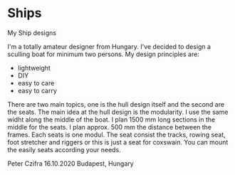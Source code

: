 # Ships
My Ship designs

I'm a totally amateur designer from Hungary. I've decided to design a sculling boat for minimum two persons. 
My design principles are:
  - lightweight
  - DIY
  - easy to care
  - easy to carry
  
There are two main topics, one is the hull design itself and the second are the seats. The main idea at the hull design is the modularity.
I use the same widht along the middle of the boat. I plan 1500 mm long sections in the middle for the seats. I plan approx. 500 mm the distance between the frames.
Each seats is one modul. The seat consist the tracks, rowing seat, foot stretcher and riggers or this is just a seat for coxswain. You can mount the easily seats according your needs.
  
  Peter Czifra
  16.10.2020 Budapest, Hungary
